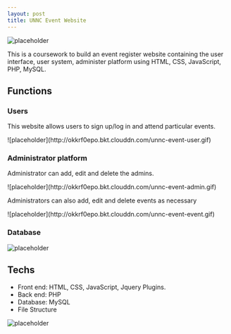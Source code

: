 ```yaml
---
layout: post
title: UNNC Event Website
---
```

![placeholder](http://okkrf0epo.bkt.clouddn.com/unnc-event-user.gif)


<p>This is a coursework to build an event register website containing the user interface, user system, administer platform using HTML, CSS, JavaScript, PHP, MySQL.</p>

## Functions
### Users
<p>This website allows users to sign up/log in and attend particular events.</p>
![placeholder](http://okkrf0epo.bkt.clouddn.com/unnc-event-user.gif)


### Administrator platform
<p>Administrator can add, edit and delete the admins.</p>
![placeholder](http://okkrf0epo.bkt.clouddn.com/unnc-event-admin.gif)

<p>Administrators can also add, edit and delete events as necessary</p>
![placeholder](http://okkrf0epo.bkt.clouddn.com/unnc-event-event.gif)


### Database
![placeholder](http://okkrf0epo.bkt.clouddn.com/unnc-event-database.gif)

## Techs
- Front end: HTML, CSS, JavaScript, Jquery Plugins.
- Back end: PHP
- Database: MySQL
- File Structure 

![placeholder](http://okkrf0epo.bkt.clouddn.com/UNNC-EVENT-Struct.png)


